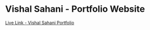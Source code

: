 # Vishal Sahani - Portfolio Website
<a href="https://vishal-portfolio-phi.vercel.app/"> 
Live Link - Vishal Sahani Portfolio </a>
